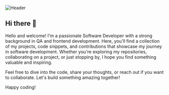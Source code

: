 ![Header](./your-header-image-name.png)

## Hi there 👋

Hello and welcome! I'm a passionate Software Developer with a strong background in QA and frontend development. Here, you'll find a collection of my projects, code snippets, and contributions that showcase my journey in software development. Whether you're exploring my repositories, collaborating on a project, or just stopping by, I hope you find something valuable and inspiring.

Feel free to dive into the code, share your thoughts, or reach out if you want to collaborate. Let's build something amazing together!

Happy coding!
